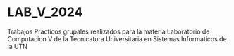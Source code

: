 # LAB_V_2024
Trabajos Practicos grupales realizados para la materia Laboratorio de Computacion V de la Tecnicatura Universitaria en Sistemas Informaticos de la UTN
